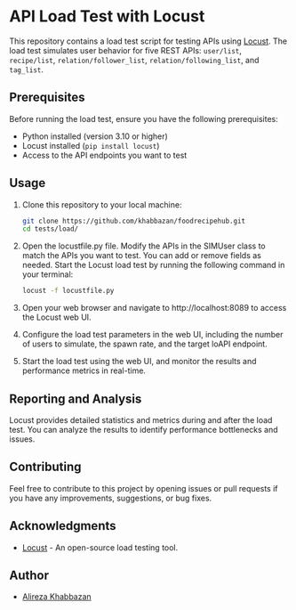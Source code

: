 # API Load Test with Locust

This repository contains a load test script for testing APIs using [Locust](https://locust.io/). The load test simulates user behavior for five REST APIs: `user/list`, `recipe/list`, `relation/follower_list`, `relation/following_list`, and `tag_list`.

## Prerequisites

Before running the load test, ensure you have the following prerequisites:

- Python installed (version 3.10 or higher)
- Locust installed (`pip install locust`)
- Access to the API endpoints you want to test

## Usage

1. Clone this repository to your local machine:

   ```bash
   git clone https://github.com/khabbazan/foodrecipehub.git
   cd tests/load/
   ```

2. Open the locustfile.py file.
Modify the APIs in the SIMUser class to match the APIs you want to test. You can add or remove fields as needed.
Start the Locust load test by running the following command in your terminal:
    ```bash
    locust -f locustfile.py
    ```

3. Open your web browser and navigate to http://localhost:8089 to access the Locust web UI.

4. Configure the load test parameters in the web UI, including the number of users to simulate, the spawn rate, and the target loAPI endpoint.

5. Start the load test using the web UI, and monitor the results and performance metrics in real-time.


## Reporting and Analysis

Locust provides detailed statistics and metrics during and after the load test. You can analyze the results to identify performance bottlenecks and issues.

## Contributing

Feel free to contribute to this project by opening issues or pull requests if you have any improvements, suggestions, or bug fixes.

## Acknowledgments

- [Locust](https://locust.io/) - An open-source load testing tool.

## Author

- [Alireza Khabbazan](https://github.com/khabbazan)
